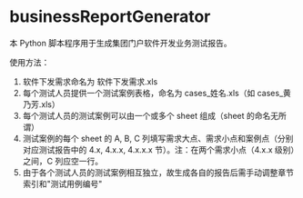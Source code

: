 # businessReportGenerator
本 Python 脚本程序用于生成集团门户软件开发业务测试报告。

使用方法：
1. 软件下发需求命名为 软件下发需求.xls
2. 每个测试人员提供一个测试案例表格，命名为 cases_姓名.xls（如 cases_黄乃芳.xls）
3. 每个测试人员的测试案例可以由一个或多个 sheet 组成（sheet 的命名无所谓）
4. 测试案例的每个 sheet 的 A, B, C 列填写需求大点、需求小点和案例点（分别对应测试报告中的 4.x, 4.x.x, 4.x.x.x 节）。注：在两个需求小点（4.x.x 级别）之间，C 列应空一行。
5. 由于各个测试人员的测试案例相互独立，故生成各自的报告后需手动调整章节索引和"测试用例编号"